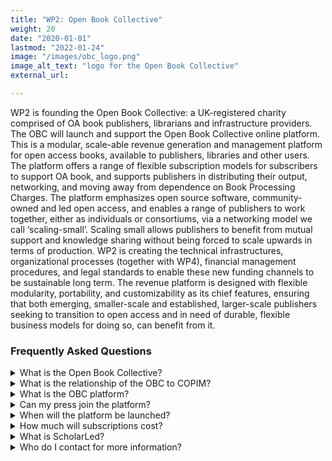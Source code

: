 ```yaml
---
title: "WP2: Open Book Collective"
weight: 20
date: "2020-01-01"
lastmod: "2022-01-24"
image: "/images/obc_logo.png"
image_alt_text: "logo for the Open Book Collective"
external_url:

---
```


WP2 is founding the Open Book Collective: a UK-registered charity comprised of OA book publishers, librarians and infrastructure providers. The OBC will  launch and support the Open Book Collective online platform. This is a modular, scale-able revenue generation and management platform for open access books, available to publishers, libraries and other users. The platform offers a range of flexible subscription models for subscribers to support OA book, and supports publishers in distributing their output, networking, and moving away from dependence on Book Processing Charges. The platform emphasizes open source software, community-owned and led open access, and enables a range of publishers to work together, either as individuals or consortiums, via a networking model we call ‘scaling-small’. Scaling small allows publishers to benefit from mutual support and knowledge sharing without being forced to scale upwards in terms of production. WP2 is creating the technical infrastructures, organizational processes (together with WP4), financial management procedures, and legal standards to enable these new funding channels to be sustainable long term.  The revenue platform is designed with flexible modularity, portability, and customizability as its chief features, ensuring that both emerging, smaller-scale and established, larger-scale publishers seeking to transition to open access and in need of durable, flexible business models for doing so, can benefit from it. 

### Frequently Asked Questions

<details>
  <summary>
    What is the Open Book Collective?
  </summary>

The Open Book Collective is a group of publishers, publishing service providers, and research libraries. We are working together across the landscape of the Open Knowledge Commons to enable a more sustainable future for open access (OA) book-length and long-form scholarship.
</details>

<details>
  <summary>
    What is the relationship of the OBC to COPIM?
  </summary>

The OBC is an output arising from the COPIM project, but is a separate legal entity in the form of a UK-registered charity. The OBC is intended to be self-sustaining beyond the conclusion of COPIM.
</details>

<details>
  <summary>
    What is the OBC platform?
  </summary>

The OBC platform is the online membership and revenue management platform of the Collective. It offers:

* a space for OA book publishers and service providers to display their publications and infrastructure services as well as their missions, practices, and activities
* an integrated and searchable index of OA books published by Collective publishers, which anybody may use
* a discovery and distribution channel for OA books published by Collective publishers
* open metadata, including catalog records in a variety of formats, for all of the OA books published by Collective publishers
* an interface for OA publishers and service providers to present membership investment packages developed by the OBC to libraries and other research institutions for potential funding by those institutions
* transparent information regarding where library and research institution funding is dedicated and from whom librarians and other users will have the opportunity to compare and contrast the offers from different publishers and collectives before committing to a subscription.

</details>

<details>
  <summary>
    Can my press join the platform?
  </summary>

We are currently in the process of defining the criteria according to which publishers may join the membership platform. Our focus is on small-to-medium sized presses who are interested in networking with and mutually supporting other like-minded publishers, accommodating a range of business models but assisting publishers in moving away from Book Processing Charges. We will naturally expect a commitment to sustainable OA monograph publishing and broad agreement with our values of  co-operation, anti-commercialism, anti-competition, transparency and sharing.
</details>

<details>
  <summary>
    When will the platform be launched?
  </summary>

We are aiming to pilot the platform in Spring 2022
</details>

<details>
  <summary>
    How much will subscriptions cost?
  </summary>

The pricing structure for subscriptions is currently being decided, but will operate on a banded system similar to that of JISC.
</details>

<details>
  <summary>
    What is ScholarLed?
  </summary>

ScholarLed is a consortium of scholar-led, not-for-profit, open access book publishers that was formed in 2018. ScholarLed is a founding member of the OBC and all its members are given the option of participating in the ScholarLed membership package on the OBC platform. It is expected that, at launch, the following publishers will be included in the ScholarLed package: Mattering Press, meson press, Open Book Publishers and punctum books. ScholarLed is registered as a not-for-profit foundation in the Netherlands, and are run by a board drawn from the participating presses. For information on joining ScholarLed, see https://blog.scholarled.org/scholarled-open-for-membership-applications/
</details>

<details>
  <summary>
    Who do I contact for more information?
  </summary>

Please contact a member of the Outreach team for WP2:

* Dr. Judith Fathallah, Lancaster University: j.fathallah@lancaster.ac.uk
* Francesca Corazza, punctum books: francesca@punctum.com (European inquiries)
* Livy Snyder, punctum books: livy@punctum.com (USA and Canada inquiries)
</details>
